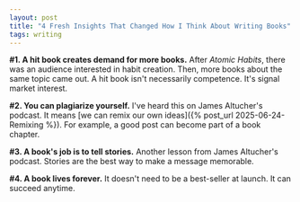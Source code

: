 ```yaml
---
layout: post
title: "4 Fresh Insights That Changed How I Think About Writing Books"
tags: writing
---
```


**#1. A hit book creates demand for more books.** After _Atomic Habits_, there was an audience interested in habit creation. Then, more books about the same topic came out. A hit book isn't necessarily competence. It's signal market interest.

**#2. You can plagiarize yourself.** I've heard this on James Altucher's podcast. It means [we can remix our own ideas]({% post_url 2025-06-24-Remixing %}). For example, a good post can become part of a book chapter.

**#3. A book's job is to tell stories.** Another lesson from James Altucher's podcast. Stories are the best way to make a message memorable.

**#4. A book lives forever.** It doesn't need to be a best-seller at launch. It can succeed anytime.
